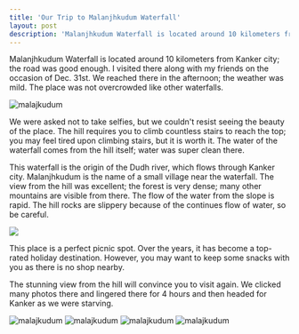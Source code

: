 ```yaml
---
title: 'Our Trip to Malanjhkudum Waterfall'
layout: post
description: 'Malanjhkudum Waterfall is located around 10 kilometers from Kanker city; the road was good enough. I visited there along with my friends on the occasion of Dec. 31st.' 
---
```



Malanjhkudum Waterfall is located around 10 kilometers from Kanker city; the road was good enough. I visited there along with my friends on the occasion of Dec. 31st. We reached there in the afternoon; the weather was mild. The place was not overcrowded like other waterfalls. 

![malajkudum](https://raw.githubusercontent.com/yateendra/yateendra.github.io/master/assets/IMG_20200101_182333%20%281%29.jpg)

We were asked not to take selfies, but we couldn't resist seeing the beauty of the place. The hill requires you to climb countless stairs to reach the top; you may feel tired upon climbing stairs, but it is worth it. The water of the waterfall comes from the hill itself; water was super clean there. 

This waterfall is the origin of the Dudh river, which flows through Kanker city. Malanjhkudum is the name of a small village near the waterfall. The view from the hill was excellent; the forest is very dense; many other mountains are visible from there. The flow of the water from the slope is rapid.  The hill rocks are slippery because of the continues flow of water, so be careful.

![](https://raw.githubusercontent.com/yateendra/yateendra.github.io/master/assets/IMG_20200101_182219.jpg)

This place is a perfect picnic spot. Over the years, it has become a top-rated holiday destination. However, you may want to keep some snacks with you as there is no shop nearby.

The stunning view from the hill will convince you to visit again. We clicked many photos there and lingered there for 4 hours and then headed for Kanker as we were starving.

![malajkudum](https://raw.githubusercontent.com/yateendra/yateendra.github.io/master/assets/IMG_20200101_211357.jpg)
![malajkudum](https://raw.githubusercontent.com/yateendra/yateendra.github.io/master/assets/IMG_20200101_211505.jpg)
![malajkudum](https://raw.githubusercontent.com/yateendra/yateendra.github.io/master/assets/IMG_20200101_211156.jpg)
![malajkudum](https://raw.githubusercontent.com/yateendra/yateendra.github.io/master/assets/IMG_20200101_211816.jpg)

